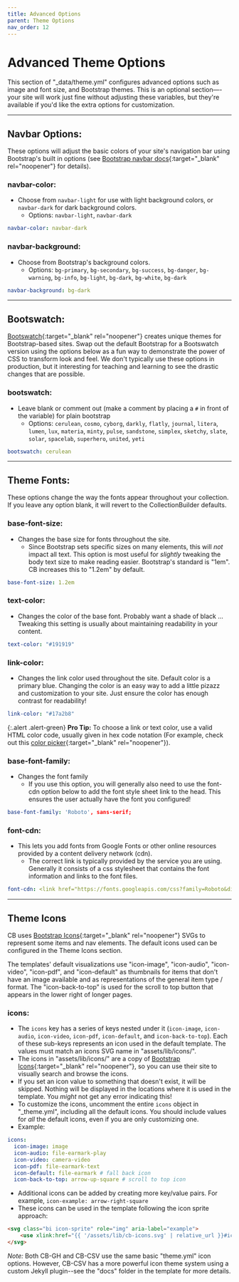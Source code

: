 ```yaml
---
title: Advanced Options
parent: Theme Options
nav_order: 12
---
```


# Advanced Theme Options

This section of "_data/theme.yml" configures advanced options such as image and font size, and Bootstrap themes. 
This is an optional section—-your site will work just fine without adjusting these variables, but they're available if you'd like the extra options for customization.

------

## Navbar Options:

These options will adjust the basic colors of your site's navigation bar using Bootstrap's built in options (see [Bootstrap navbar docs](https://getbootstrap.com/docs/5.1/components/navbar/){:target="_blank" rel="noopener"} for details).

### navbar-color: 

- Choose from `navbar-light` for use with light background colors, or `navbar-dark` for dark background colors.
	- Options: `navbar-light`, `navbar-dark`

```yaml
navbar-color: navbar-dark
```

### navbar-background: 

- Choose from Bootstrap's background colors.
	- Options: `bg-primary`, `bg-secondary`, `bg-success`, `bg-danger`, `bg-warning`, `bg-info`, `bg-light`, `bg-dark`, `bg-white`, `bg-dark`

```yaml
navbar-background: bg-dark
```

---------

## Bootswatch:

[Bootswatch](https://bootswatch.com/){:target="_blank" rel="noopener"} creates unique themes for Bootstrap-based sites. 
Swap out the default Bootstrap for a Bootswatch version using the options below as a fun way to demonstrate the power of CSS to transform look and feel. 
We don't typically use these options in production, but it interesting for teaching and learning to see the drastic changes that are possible.

### bootswatch: 

- Leave blank or comment out (make a comment by placing a `#` in front of the variable) for plain bootstrap
	- Options: `cerulean`, `cosmo`, `cyborg`, `darkly`, `flatly`, `journal`, `litera`, `lumen`, `lux`, `materia`, `minty`, `pulse`, `sandstone`, `simplex`, `sketchy`, `slate`, `solar`, `spacelab`, `superhero`, `united`, `yeti`

```yaml
bootswatch: cerulean
```

------------

## Theme Fonts:

These options change the way the fonts appear throughout your collection. 
If you leave any option blank, it will revert to the CollectionBuilder defaults.

### base-font-size: 

- Changes the base size for fonts throughout the site. 
	- Since Bootstrap sets specific sizes on many elements, this will *not* impact all text. This option is most useful for *slightly* tweaking the body text size to make reading easier. Bootstrap's standard is "1em". CB increases this to "1.2em" by default.

```yaml
base-font-size: 1.2em
```

### text-color: 

- Changes the color of the base font. Probably want a shade of black ... Tweaking this setting is usually about maintaining readability in your content.

```yaml
text-color: "#191919"
```

### link-color: 

- Changes the link color used throughout the site. Default color is a primary blue. Changing the color is an easy way to add a little pizazz and customization to your site. Just ensure the color has enough contrast for readability!

```yaml
link-color: "#17a2b8"
```

{:.alert .alert-green}
**Pro Tip:** To choose a link or text color, use a valid HTML color code, usually given in hex code notation (For example, check out this [color picker](https://www.w3schools.com/colors/colors_picker.asp){:target="_blank" rel="noopener"}).

### base-font-family: 

- Changes the font family
	- If you use this option, you will generally also need to use the font-cdn option below to add the font style sheet link to the head. This ensures the user actually have the font you configured!

```yaml
base-font-family: 'Roboto', sans-serif;
```

### font-cdn: 

- This lets you add fonts from Google Fonts or other online resources provided by a content delivery network (cdn). 
	- The correct link is typically provided by the service you are using. Generally it consists of a css stylesheet that contains the font information and links to the font files.

```yaml
font-cdn: <link href="https://fonts.googleapis.com/css?family=Roboto&display=swap" rel="stylesheet">
```

-------------

## Theme Icons

CB uses [Bootstrap Icons](https://icons.getbootstrap.com/){:target="_blank" rel="noopener"} SVGs to represent some items and nav elements. 
The default icons used can be configured in the Theme Icons section. 

The templates' default visualizations use "icon-image", "icon-audio", "icon-video", "icon-pdf", and "icon-default" as thumbnails for items that don't have an image available and as representations of the general item type / format. 
The "icon-back-to-top" is used for the scroll to top button that appears in the lower right of longer pages.

### icons: 

- The `icons` key has a series of keys nested under it (`icon-image`, `icon-audio`, `icon-video`, `icon-pdf`, `icon-default`, and `icon-back-to-top`). Each of these sub-keys represents an icon used in the default template. The values must match an icons SVG name in "assets/lib/icons/". 
- The icons in "assets/lib/icons/" are a copy of [Bootstrap Icons](https://icons.getbootstrap.com/){:target="_blank" rel="noopener"}, so you can use their site to visually search and browse the icons. 
- If you set an icon value to something that doesn't exist, it will be skipped. Nothing will be displayed in the locations where it is used in the template. You *might* not get any error indicating this!
- To customize the icons, uncomment the entire `icons` object in "_theme.yml", including all the default icons. You should include values for *all* the default icons, even if you are only customizing one. 
- Example:

```yaml
icons: 
  icon-image: image
  icon-audio: file-earmark-play
  icon-video: camera-video
  icon-pdf: file-earmark-text 
  icon-default: file-earmark # fall back icon
  icon-back-to-top: arrow-up-square # scroll to top icon
```

- Additional icons can be added by creating more key/value pairs. For example, `icon-example: arrow-right-square`
- These icons can be used in the template following the icon sprite approach:

```html
<svg class="bi icon-sprite" role="img" aria-label="example">
	<use xlink:href="{{ '/assets/lib/cb-icons.svg' | relative_url }}#icon-example"/>
</svg>
```

*Note:* Both CB-GH and CB-CSV use the same basic "theme.yml" icon options. 
However, CB-CSV has a more powerful icon theme system using a custom Jekyll plugin--see the "docs" folder in the template for more details.
